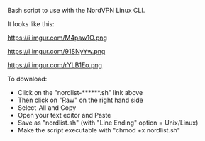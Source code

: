 Bash script to use with the NordVPN Linux CLI.

It looks like this:

https://i.imgur.com/M4paw1O.png

https://i.imgur.com/91SNyYw.png

https://i.imgur.com/rYLB1Eo.png

To download:
- Click on the "nordlist-******.sh" link above
- Then click on "Raw" on the right hand side
- Select-All and Copy
- Open your text editor and Paste
- Save as "nordlist.sh" (with "Line Ending" option = Unix/Linux)
- Make the script executable with "chmod +x nordlist.sh"
